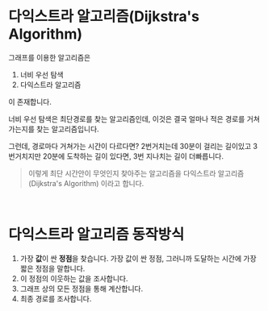 # 다익스트라 알고리즘(Dijkstra's Algorithm)

그래프를 이용한 알고리즘은
<br/>

1.  너비 우선 탐색
2.  다익스트라 알고리즘

이 존재합니다.

너비 우선 탐색은 최단경로를 찾는 알고리즘인데, 이것은 결국 얼마나 적은 경로를 거쳐가는지를 찾는 알고리즘입니다.

그런데, 경로마다 거쳐가는 시간이 다르다면? 2번거치는데 30분이 걸리는 길이있고 3번거치지만 20분에 도착하는 길이 있다면, 3번 지나치는 길이 더빠릅니다.

> 이렇게 최단 시간안이 무엇인지 찾아주는 알고리즘을 다익스트라 알고리즘(Dijkstra's Algorithm) 이라고 합니다.

<br/>

# 다익스트라 알고리즘 동작방식

1. 가장 **값**이 싼 **정점**을 찾습니다. 가장 값이 싼 정점, 그러니까 도달하는 시간에 가장 짧은 정점을 말합니다.
2. 이 정점의 이웃하는 값을 조사합니다.
3. 그래프 상의 모든 정점을 통해 계산합니다.
4. 최종 경로를 조사합니다.
